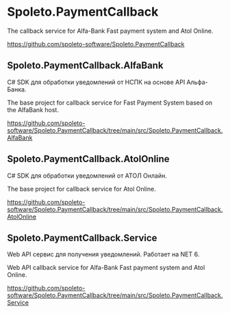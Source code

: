 # Spoleto.PaymentCallback

The callback service for Alfa-Bank Fast payment system and Atol Online.

https://github.com/spoleto-software/Spoleto.PaymentCallback

## Spoleto.PaymentCallback.AlfaBank

C# SDK для обработки уведомлений от НСПК на основе API Альфа-Банка.

The base project for callback service for Fast Payment System based on the AlfaBank host.

https://github.com/spoleto-software/Spoleto.PaymentCallback/tree/main/src/Spoleto.PaymentCallback.AlfaBank

## Spoleto.PaymentCallback.AtolOnline

C# SDK для обработки уведомлений от АТОЛ Онлайн.

The base project for callback service for Atol Online.

https://github.com/spoleto-software/Spoleto.PaymentCallback/tree/main/src/Spoleto.PaymentCallback.AtolOnline

## Spoleto.PaymentCallback.Service

Web API сервис для получения уведомлений. Работает на NET 6.

Web API callback service for Alfa-Bank Fast payment system and Atol Online.

https://github.com/spoleto-software/Spoleto.PaymentCallback/tree/main/src/Spoleto.PaymentCallback.Service